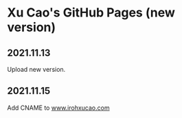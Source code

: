 # Xu Cao's GitHub Pages (new version)

## 2021.11.13     

Upload new version.    

## 2021.11.15      

Add CNAME to www.irohxucao.com    
